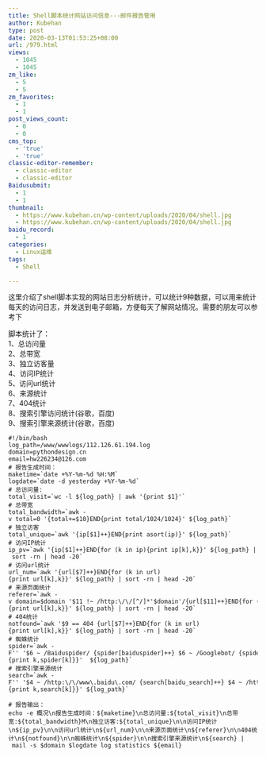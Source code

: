 ```yaml
---
title: Shell脚本统计网站访问信息---邮件报告管用
author: Kubehan
type: post
date: 2020-03-13T01:53:25+08:00
url: /979.html
views:
  - 1045
  - 1045
zm_like:
  - 5
  - 5
zm_favorites:
  - 1
  - 1
post_views_count:
  - 0
  - 0
cms_top:
  - 'true'
  - 'true'
classic-editor-remember:
  - classic-editor
  - classic-editor
Baidusubmit:
  - 1
  - 1
thumbnail:
  - https://www.kubehan.cn/wp-content/uploads/2020/04/shell.jpg
  - https://www.kubehan.cn/wp-content/uploads/2020/04/shell.jpg
baidu_record:
  - 1
categories:
  - Linux运维
tags:
  - Shell

---
```

这里介绍了shell脚本实现的网站日志分析统计，可以统计9种数据，可以用来统计每天的访问日志，并发送到电子邮箱，方便每天了解网站情况。需要的朋友可以参考下

脚本统计了：  
1、总访问量  
2、总带宽  
3、独立访客量  
4、访问IP统计  
5、访问url统计  
6、来源统计  
7、404统计  
8、搜索引擎访问统计(谷歌，百度)  
9、搜索引擎来源统计(谷歌，百度)

<pre><code class="language-bash">#!/bin/bash
log_path=/www/wwwlogs/112.126.61.194.log
domain=pythondesign.cn
email=hw226234@126.com
# 报告生成时间：
maketime=`date +%Y-%m-%d %H:%M`
logdate=`date -d yesterday +%Y-%m-%d`
# 总访问量:
total_visit=`wc -l ${log_path} | awk &#039;{print $1}&#039;`
# 总带宽
total_bandwidth=`awk -v total=0 &#039;{total+=$10}END{print total/1024/1024}&#039; ${log_path}`
# 独立访客
total_unique=`awk &#039;{ip[$1]++}END{print asort(ip)}&#039; ${log_path}`
# 访问IP统计
ip_pv=`awk &#039;{ip[$1]++}END{for (k in ip){print ip[k],k}}&#039; ${log_path} | sort -rn | head -20`
# 访问url统计
url_num=`awk &#039;{url[$7]++}END{for (k in url){print url[k],k}}&#039; ${log_path} | sort -rn | head -20`
# 来源页面统计
referer=`awk -v domain=$domain &#039;$11 !~ /http:\/\/[^/]*&#039;$domain&#039;/{url[$11]++}END{for (k in url){print url[k],k}}&#039; ${log_path} | sort -rn | head -20`
# 404统计
notfound=`awk &#039;$9 == 404 {url[$7]++}END{for (k in url){print url[k],k}}&#039; ${log_path} | sort -rn | head -20`
# 蜘蛛统计
spider=`awk -F&#039;&#039; &#039;$6 ~ /Baiduspider/ {spider[baiduspider]++} $6 ~ /Googlebot/ {spider[googlebot]++}END{for (k in spider){print k,spider[k]}}&#039;  ${log_path}`
# 搜索引擎来源统计
search=`awk -F&#039;&#039; &#039;$4 ~ /http:\/\/www\.baidu\.com/ {search[baidu_search]++} $4 ~ /http:\/\/www\.google\.com/ {search[google_search]++}END{for (k in search){print k,search[k]}}&#039; ${log_path}`

# 报告输出：
echo -e 概况\n报告生成时间：${maketime}\n总访问量:${total_visit}\n总带宽:${total_bandwidth}M\n独立访客:${total_unique}\n\n访问IP统计\n${ip_pv}\n\n访问url统计\n${url_num}\n\n来源页面统计\n${referer}\n\n404统计\n${notfound}\n\n蜘蛛统计\n${spider}\n\n搜索引擎来源统计\n${search} | mail -s $domain $logdate log statistics ${email}</code></pre>